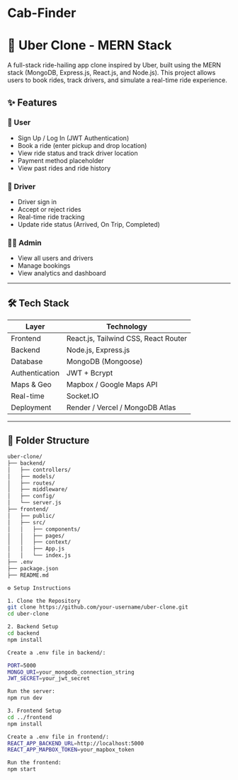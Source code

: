 # Cab-Finder
# 🚖 Uber Clone - MERN Stack

A full-stack ride-hailing app clone inspired by Uber, built using the MERN stack (MongoDB, Express.js, React.js, and Node.js). This project allows users to book rides, track drivers, and simulate a real-time ride experience.

## ✨ Features

### 👥 User
- Sign Up / Log In (JWT Authentication)
- Book a ride (enter pickup and drop location)
- View ride status and track driver location
- Payment method placeholder
- View past rides and ride history

### 🚗 Driver
- Driver sign in
- Accept or reject rides
- Real-time ride tracking
- Update ride status (Arrived, On Trip, Completed)

### 🧑‍💻 Admin
- View all users and drivers
- Manage bookings
- View analytics and dashboard

---

## 🛠️ Tech Stack

| Layer        | Technology              |
|--------------|--------------------------|
| Frontend     | React.js, Tailwind CSS, React Router |
| Backend      | Node.js, Express.js      |
| Database     | MongoDB (Mongoose)       |
| Authentication | JWT + Bcrypt             |
| Maps & Geo   | Mapbox / Google Maps API |
| Real-time    | Socket.IO                |
| Deployment   | Render / Vercel / MongoDB Atlas |

---

## 📁 Folder Structure

```bash
uber-clone/
├── backend/
│   ├── controllers/
│   ├── models/
│   ├── routes/
│   ├── middleware/
│   ├── config/
│   └── server.js
├── frontend/
│   ├── public/
│   ├── src/
│   │   ├── components/
│   │   ├── pages/
│   │   ├── context/
│   │   ├── App.js
│   │   └── index.js
├── .env
├── package.json
├── README.md

⚙️ Setup Instructions

1. Clone the Repository
git clone https://github.com/your-username/uber-clone.git
cd uber-clone

2. Backend Setup
cd backend
npm install

Create a .env file in backend/:

PORT=5000
MONGO_URI=your_mongodb_connection_string
JWT_SECRET=your_jwt_secret

Run the server:
npm run dev

3. Frontend Setup
cd ../frontend
npm install

Create a .env file in frontend/:
REACT_APP_BACKEND_URL=http://localhost:5000
REACT_APP_MAPBOX_TOKEN=your_mapbox_token

Run the frontend:
npm start
